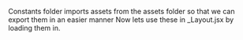 Constants folder imports assets from the assets folder so that we can export them in an easier manner
Now lets use these in _Layout.jsx by loading them in.